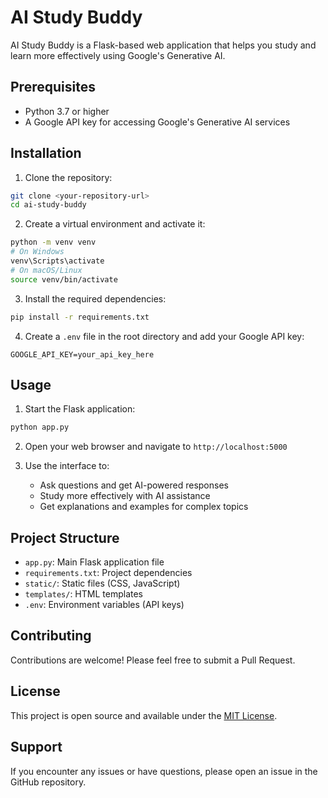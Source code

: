 # AI Study Buddy

AI Study Buddy is a Flask-based web application that helps you study and learn more effectively using Google's Generative AI.

## Prerequisites

- Python 3.7 or higher
- A Google API key for accessing Google's Generative AI services

## Installation

1. Clone the repository:
```bash
git clone <your-repository-url>
cd ai-study-buddy
```

2. Create a virtual environment and activate it:
```bash
python -m venv venv
# On Windows
venv\Scripts\activate
# On macOS/Linux
source venv/bin/activate
```

3. Install the required dependencies:
```bash
pip install -r requirements.txt
```

4. Create a `.env` file in the root directory and add your Google API key:
```
GOOGLE_API_KEY=your_api_key_here
```

## Usage

1. Start the Flask application:
```bash
python app.py
```

2. Open your web browser and navigate to `http://localhost:5000`

3. Use the interface to:
   - Ask questions and get AI-powered responses
   - Study more effectively with AI assistance
   - Get explanations and examples for complex topics

## Project Structure

- `app.py`: Main Flask application file
- `requirements.txt`: Project dependencies
- `static/`: Static files (CSS, JavaScript)
- `templates/`: HTML templates
- `.env`: Environment variables (API keys)

## Contributing

Contributions are welcome! Please feel free to submit a Pull Request.

## License

This project is open source and available under the [MIT License](LICENSE).

## Support

If you encounter any issues or have questions, please open an issue in the GitHub repository.
